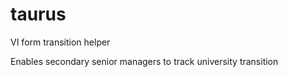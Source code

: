 # taurus
VI form transition helper

Enables secondary senior managers to track university transition
